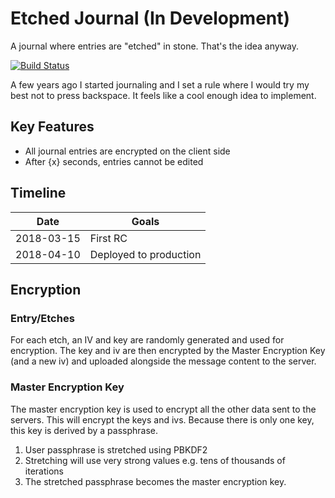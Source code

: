 # Etched Journal (In Development)
A journal where entries are "etched" in stone. That's the idea anyway.

[![Build Status](https://travis-ci.org/yaseen95/subjecthub.svg?branch=master)](https://travis-ci.org/yaseen95/subjecthub)

A few years ago I started journaling and I set a rule where I would try my best not to press
backspace. It feels like a cool enough idea to implement.

## Key Features
* All journal entries are encrypted on the client side
* After {x} seconds, entries cannot be edited

## Timeline
|Date      |Goals|
|----------|-----|
|2018-03-15|First RC|
|2018-04-10|Deployed to production|

## Encryption
### Entry/Etches
For each etch, an IV and key are randomly generated and used for encryption. The key and iv are 
then encrypted by the Master Encryption Key (and a new iv) and uploaded alongside the message 
content to the server.

### Master Encryption Key
The master encryption key is used to encrypt all the other data sent to the servers. This will
encrypt the keys and ivs. Because there is only one key, this key is derived by a passphrase.

1. User passphrase is stretched using PBKDF2
2. Stretching will use very strong values e.g. tens of thousands of iterations
3. The stretched passphrase becomes the master encryption key.
